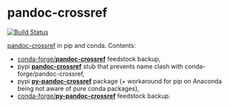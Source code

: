 # pandoc-crossref

[![Build Status](https://travis-ci.org/kiwi0fruit/py-pandoc-crossref.svg?branch=master)](https://travis-ci.org/kiwi0fruit/py-pandoc-crossref)

[pandoc-crossref](https://github.com/lierdakil/pandoc-crossref) in pip and conda. Contents:

* [conda-forge/**pandoc-crossref**](https://github.com/conda-forge/pandoc-crossref-feedstock) feedstock backup,
* pypi [**pandoc-crossref**](https://pypi.org/project/pandoc-crossref/) stub that prevents name clash with conda-forge/pandoc-crossref,
* pypi [**py-pandoc-crossref**](https://pypi.org/project/py-pandoc-crossref/) package (+ workaround for pip on Anaconda being not aware of pure conda packages), 
* [conda-forge/**py-pandoc-crossref**](https://github.com/conda-forge/py-pandoc-crossref-feedstock) feedstock backup.
